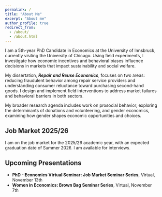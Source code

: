 ```yaml
---
permalink: /
title: "About Me"
excerpt: "About me"
author_profile: true
redirect_from: 
  - /about/
  - /about.html
---
```


I am a 5th-year PhD Candidate in Economics at the University of Innsbruck, currently visiting the University of Chicago. Using field experiments, I investigate how economic incentives and behavioral biases influence decisions in markets that impact sustainability and social welfare.

My dissertation, ***Repair and Reuse Economics***, focuses on two areas: reducing fraudulent behavior among repair service providers and understanding consumer reluctance toward purchasing second-hand goods. I design and implement field interventions to address market failures and behavioral barriers in both sectors.

My broader research agenda includes work on prosocial behavior, exploring the determinants of donations and volunteering, and gender economics, examining how gender shapes economic opportunities and choices.

## Job Market 2025/26

I am on the job market for the 2025/26 academic year, with an expected graduation date of Summer 2026. I am available for interviews.

<!-- **[Download my Job Market Paper](files/jmp.pdf)** -->

## Upcoming Presentations

* **PhD - Economics Virtual Seminar: Job Market Seminar Series**, Virtual, November 13th
* **Women in Economics: Brown Bag Seminar Series**, Virtual, November 7th
